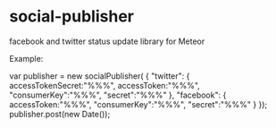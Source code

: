 # social-publisher
facebook and twitter status update library for Meteor 

Example:

var publisher = new socialPublisher(
    {
        "twitter":
        {
            accessTokenSecret:"%%%",
            accessToken:"%%%",
            "consumerKey":"%%%",
            "secret":"%%%"
        },
        "facebook":
        {
            accessToken:"%%%",
            "consumerKey":"%%%",
            "secret":"%%%"
        }
    });
publisher.post(new Date());
